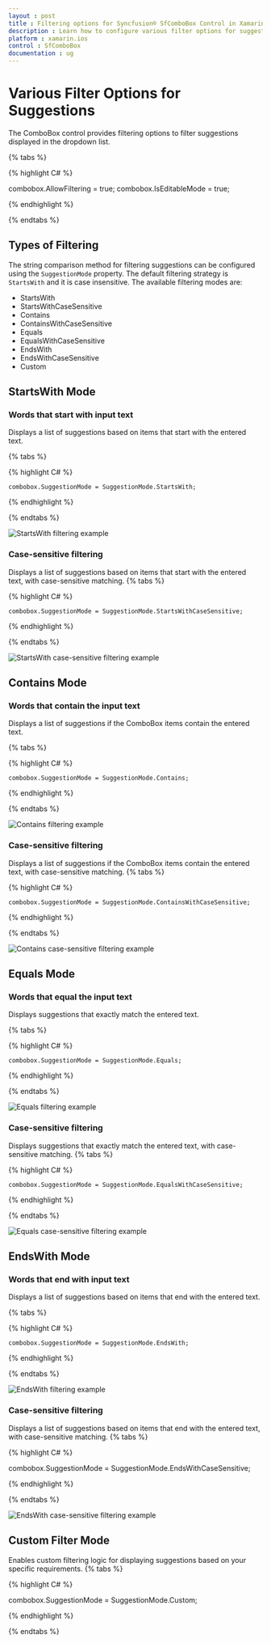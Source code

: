 ```yaml
---
layout : post
title : Filtering options for Syncfusion® SfComboBox Control in Xamarin.iOS
description : Learn how to configure various filter options for suggestions in ComboBox
platform : xamarin.ios
control : SfComboBox
documentation : ug
---
```


# Various Filter Options for Suggestions

The ComboBox control provides filtering options to filter suggestions displayed in the dropdown list.

{% tabs %}

{% highlight C# %}
	
  combobox.AllowFiltering = true;
  combobox.IsEditableMode = true;
	 
{% endhighlight %}

{% endtabs %}

## Types of Filtering

The string comparison method for filtering suggestions can be configured using the `SuggestionMode` property. The default filtering strategy is `StartsWith` and it is case insensitive. The available filtering modes are:

* StartsWith
* StartsWithCaseSensitive
* Contains
* ContainsWithCaseSensitive
* Equals
* EqualsWithCaseSensitive
* EndsWith
* EndsWithCaseSensitive
* Custom

## StartsWith Mode

### Words that start with input text

Displays a list of suggestions based on items that start with the entered text.

{% tabs %}

{% highlight C# %}

    combobox.SuggestionMode = SuggestionMode.StartsWith;   	
	 
{% endhighlight %}

{% endtabs %}
	
![StartsWith filtering example](images/startswith.png)

### Case-sensitive filtering

Displays a list of suggestions based on items that start with the entered text, with case-sensitive matching.
{% tabs %}

{% highlight C# %}
	
	combobox.SuggestionMode = SuggestionMode.StartsWithCaseSensitive;
	 
{% endhighlight %}

{% endtabs %}
	
![StartsWith case-sensitive filtering example](images/startswithcasesensitive.png)

## Contains Mode
### Words that contain the input text

Displays a list of suggestions if the ComboBox items contain the entered text.

{% tabs %}

{% highlight C# %}
	
	combobox.SuggestionMode = SuggestionMode.Contains;
	 
{% endhighlight %}

{% endtabs %}
	
![Contains filtering example](images/contains.png)

### Case-sensitive filtering

Displays a list of suggestions if the ComboBox items contain the entered text, with case-sensitive matching.
{% tabs %}

{% highlight C# %}
	
	combobox.SuggestionMode = SuggestionMode.ContainsWithCaseSensitive;
	 
{% endhighlight %}

{% endtabs %}
	
![Contains case-sensitive filtering example](images/containswithcasesensitive.png)

## Equals Mode
### Words that equal the input text

Displays suggestions that exactly match the entered text.

{% tabs %}

{% highlight C# %}
	
	combobox.SuggestionMode = SuggestionMode.Equals;
	 
{% endhighlight %}

{% endtabs %}
	
![Equals filtering example](images/equals.png)

### Case-sensitive filtering

Displays suggestions that exactly match the entered text, with case-sensitive matching.
{% tabs %}

{% highlight C# %}
	
	combobox.SuggestionMode = SuggestionMode.EqualsWithCaseSensitive;
	 
{% endhighlight %}

{% endtabs %}
	
![Equals case-sensitive filtering example](images/equalswithcasesensitive.png)

## EndsWith Mode
### Words that end with input text

Displays a list of suggestions based on items that end with the entered text.

{% tabs %}

{% highlight C# %}
	
	combobox.SuggestionMode = SuggestionMode.EndsWith;
	 
{% endhighlight %}

{% endtabs %}
	
![EndsWith filtering example](images/endswith.png)

### Case-sensitive filtering

Displays a list of suggestions based on items that end with the entered text, with case-sensitive matching.
{% tabs %}

{% highlight C# %}
	
combobox.SuggestionMode = SuggestionMode.EndsWithCaseSensitive;
	 
{% endhighlight %}

{% endtabs %}
	
![EndsWith case-sensitive filtering example](images/endswithcasesensitive.png)

## Custom Filter Mode

Enables custom filtering logic for displaying suggestions based on your specific requirements.
{% tabs %}

{% highlight C# %}
	
combobox.SuggestionMode = SuggestionMode.Custom;
	 
{% endhighlight %}

{% endtabs %}
	




